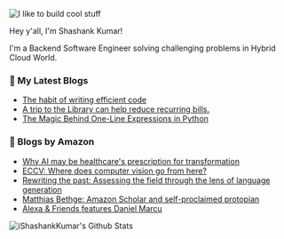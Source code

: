 ![I like to build cool stuff](https://res.cloudinary.com/dt8g3rhcy/image/upload/v1595929574/i_like_to_build_cool_shit._1_nzbwjh.png)

Hey y'all, I'm Shashank Kumar! 

I'm a Backend Software Engineer solving challenging problems in Hybrid Cloud World.

### 📕 My Latest Blogs
<!-- BLOG-POST-LIST:START -->
- [The habit of writing efficient code](https://medium.com/@ishashankkumar/the-habit-of-writing-efficient-code-153b05f04269?source=rss-d24dda280d5f------2)
- [A trip to the Library can help reduce recurring bills.](https://medium.com/swlh/a-trip-to-the-library-can-help-reduce-recurring-bills-23bca495cdf5?source=rss-d24dda280d5f------2)
- [The Magic Behind One-Line Expressions in Python](https://medium.com/swlh/the-magic-behind-one-line-expressions-in-python-816c10180c5c?source=rss-d24dda280d5f------2)
<!-- BLOG-POST-LIST:END -->

### 📕 Blogs by Amazon
<!-- AMAZON-BLOG-POST-LIST:START -->
- [Why AI may be healthcare's prescription for transformation](https://www.amazon.science/videos-webinars/benefits-of-cloud-computing-for-healthcare-kdd-2020)
- [ECCV: Where does computer vision go from here?](https://www.amazon.science/european-conference-on-computer-vision-2020-amazon-scholar-thomas-brox)
- [Rewriting the past: Assessing the field through the lens of language generation](https://www.amazon.science/videos-webinars/rewriting-the-past-assessing-the-field-through-the-lens-of-language-generation)
- [Matthias Bethge: Amazon Scholar and self-proclaimed protopian](https://www.amazon.science/working-at-amazon/matthias-bethge-amazon-scholar-and-self-proclaimed-protopian)
- [Alexa & Friends features Daniel Marcu](https://www.amazon.science/videos-webinars/alexa-friends-features-daniel-marcu)
<!-- AMAZON-BLOG-POST-LIST:END -->



<img align="center" alt="iShashankKumar's Github Stats" src="https://github-readme-stats.vercel.app/api?username=ishashankkumar&show_icons=true&hide_border=true" />
